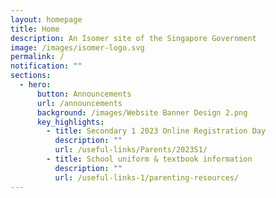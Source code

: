```yaml
---
layout: homepage
title: Home
description: An Isomer site of the Singapore Government
image: /images/isomer-logo.svg
permalink: /
notification: ""
sections:
  - hero:
      button: Announcements
      url: /announcements
      background: /images/Website Banner Design 2.png
      key_highlights:
        - title: Secondary 1 2023 Online Registration Day
          description: ""
          url: /useful-links/Parents/2023S1/
        - title: School uniform & textbook information
          description: ""
          url: /useful-links-1/parenting-resources/
---
```

